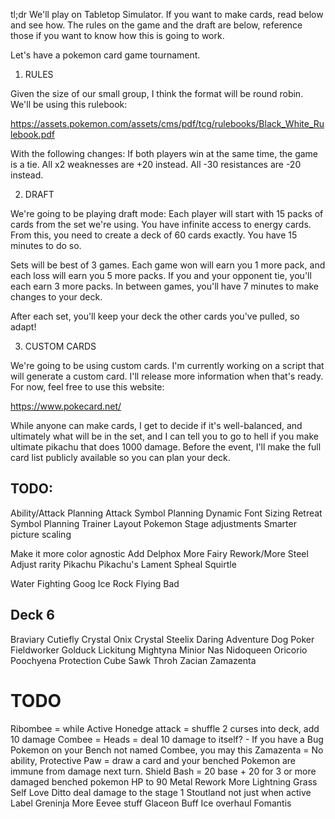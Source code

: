 tl;dr
We'll play on Tabletop Simulator.
If you want to make cards, read below and see how.
The rules on the game and the draft are below, reference those if you want to know how this is going to work.

Let's have a pokemon card game tournament.

1. RULES

Given the size of our small group, I think the format will be round robin.
We'll be using this rulebook:

https://assets.pokemon.com/assets/cms/pdf/tcg/rulebooks/Black_White_Rulebook.pdf

With the following changes:
If both players win at the same time, the game is a tie.
All x2 weaknesses are +20 instead.
All -30 resistances are -20 instead.

2. DRAFT

We're going to be playing draft mode:
Each player will start with 15 packs of cards from the set we're using.
You have infinite access to energy cards.
From this, you need to create a deck of 60 cards exactly.
You have 15 minutes to do so.

Sets will be best of 3 games.
Each game won will earn you 1 more pack, and each loss will earn you 5 more packs.
If you and your opponent tie, you'll each earn 3 more packs.
In between games, you'll have 7 minutes to make changes to your deck.

After each set, you'll keep your deck the other cards you've pulled, so adapt!

3. CUSTOM CARDS

We're going to be using custom cards.
I'm currently working on a script that will generate a custom card.
I'll release more information when that's ready.
For now, feel free to use this website:

https://www.pokecard.net/

While anyone can make cards, I get to decide if it's well-balanced, and ultimately what will be in the set, and I can tell you to go to hell if you make ultimate pikachu that does 1000 damage.
Before the event, I'll make the full card list publicly available so you can plan your deck.

## TODO:

Ability/Attack Planning
Attack Symbol Planning
Dynamic Font Sizing
Retreat Symbol Planning
Trainer Layout
Pokemon Stage adjustments
Smarter picture scaling

Make it more color agnostic
Add Delphox
More Fairy
Rework/More Steel
Adjust rarity
Pikachu
Pikachu's Lament
Spheal
Squirtle

Water Fighting Goog
Ice Rock Flying Bad

## Deck 6

Braviary
Cutiefly
Crystal Onix
Crystal Steelix
Daring Adventure
Dog Poker
Fieldworker
Golduck
Lickitung
Mightyna
Minior
Nas
Nidoqueen
Oricorio
Poochyena
Protection Cube
Sawk
Throh
Zacian
Zamazenta

# TODO

Ribombee = while Active
Honedge attack = shuffle 2 curses into deck, add 10 damage
Combee = Heads = deal 10 damage to itself?
    - If you have a Bug Pokemon on your Bench not named Combee, you may this
Zamazenta = No ability, Protective Paw = draw a card and your benched Pokemon are immune from damage next turn.
    Shield Bash = 20 base + 20 for 3 or more damaged benched pokemon
    HP to 90
Metal Rework
More Lightning
Grass Self Love
Ditto deal damage to the stage 1
Stoutland not just when active
Label Greninja
More Eevee stuff
Glaceon Buff
Ice overhaul
Fomantis
